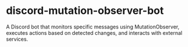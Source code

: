 # discord-mutation-observer-bot
A Discord bot that monitors specific messages using MutationObserver, executes actions based on detected changes, and interacts with external services.
